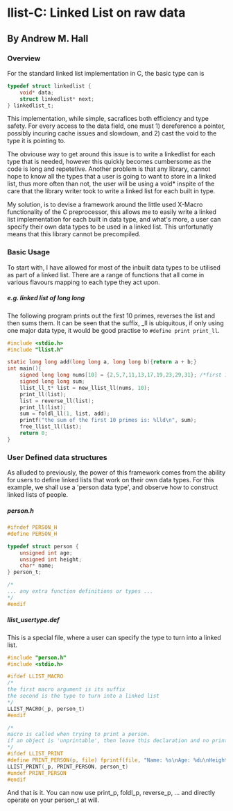 # llist-C: Linked List on raw data
## By Andrew M. Hall
### Overview
For the standard linked list implementation in C, the basic type can is

```c
typedef struct linkedlist {
	void* data;
	struct linkedlist* next;
} linkedlist_t;
```

This implementation, while simple, sacrafices both efficiency and  type safety. For every access to the data field, one must 1) dereference a pointer, possibly incuring cache issues and slowdown, and 2) cast the void to the type it is pointing to.

The obviouse way to get around this issue is to write a linkedlist for each type that is needed, however this quickly becomes cumbersome as the code is long and repetetive. Another problem is that any library, cannot hope to know all the types that a user is going to want to store in a linked list, thus more often than not, the user will be using a void\* inspite of the care that the library writer took to write a linked list for each built in type.

My solution, is to devise a framework around the little used X-Macro functionality of the C preprocessor, this allows me to easily write a linked list implementation for each built in data type, and what's more, a user can specify their own data types to be used in a linked list. This unfortunatly means that this library cannot be precompiled.

### Basic Usage
To start with, I have allowed for most of the inbuilt data types to be utilised as part of a linked list. There are a range of functions that all come in various flavours mapping to each type they act upon.

##### e.g. linked list of long long
The following program prints out the first 10 primes, reverses the list and then sums them. It can be seen that the suffix, \_ll is ubiquitous, if only using one major data type, it would be good practise to ```#define print print_ll```.
```c
#include <stdio.h>
#include "llist.h"

static long long add(long long a, long long b){return a + b;}
int main(){
	signed long long nums[10] = {2,5,7,11,13,17,19,23,29,31}; /*first 10 primes*/
	signed long long sum;
	llist_ll_t* list = new_llist_ll(nums, 10);
	print_ll(list);
	list = reverse_ll(list);
	print_ll(list);
	sum = foldl_ll(1, list, add);
	printf("the sum of the first 10 primes is: %lld\n", sum);
	free_llist_ll(list);
	return 0;
}
```

### User Defined data structures
As alluded to previously, the power of this framework comes from the ability for users to define linked lists that work on their own data types. For this example, we shall use a 'person data type', and observe how to construct linked lists of people. 

##### person.h
```c
#ifndef PERSON_H
#define PERSON_H

typedef struct person {
	unsigned int age;
	unsigned int height;
	char* name;
} person_t;

/*
... any extra function definitions or types ...
*/
#endif
```
##### llist_usertype.def
This is a special file, where a user can specify the type to turn into a linked list.
```c
#include "person.h"
#include <stdio.h>

#ifdef LLIST_MACRO
/*
the first macro argument is its suffix
the second is the type to turn into a linked list
*/
LLIST_MACRO(_p, person_t)
#endif

/*
macro is called when trying to print a person.
if an object is 'unprintable', then leave this declaration and no print functions will be generated.
*/
#ifdef LLIST_PRINT
#define PRINT_PERSON(p, file) fprintf(file, "Name: %s\nAge: %du\nHeight: %du\n", p.name, p.age, p.height)
LLIST_PRINT(_p, PRINT_PERSON, person_t)
#undef PRINT_PERSON
#endif
```

And that is it. You can now use print\_p, foldl\_p, reverse\_p, ... and directly operate on your person\_t at will.
